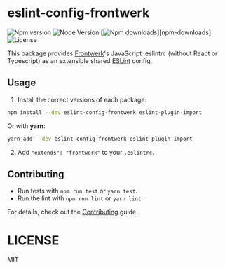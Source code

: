 # eslint-config-frontwerk

![Npm version][npm-version-badge] ![Node Version][node-version-badge]
[![Npm downloads][npm-downloads-badge]][npm-downloads] ![License][license-badge]

This package provides [Frontwerk][frontwerkorg]'s JavaScript .eslintrc (without React or Typescript) as an extensible shared [ESLint][eslint] config.

## Usage

1. Install the correct versions of each package:

```sh
npm install --dev eslint-config-frontwerk eslint-plugin-import
```

Or with **yarn**:

```sh
yarn add --dev eslint-config-frontwerk eslint-plugin-import
```

2. Add `"extends": "frontwerk"` to your `.eslintrc`.

## Contributing

- Run tests with `npm run test` or `yarn test`.
- Run the lint with `npm run lint` or `yarn lint`.

For details, check out the [Contributing][contributing] guide.

# LICENSE

MIT

[eslint]: https://eslint.org/
[frontwerkorg]: https://frontwerk.org
[license]: https://github.com/tricinel/eslint-config-frontwerk/blob/master/LICENSE
[node-version-badge]: https://img.shields.io/node/v/eslint-config-frontwerk.svg?style=flat-square
[license-badge]: https://img.shields.io/npm/l/eslint-config-frontwerk.svg?style=flat-square
[npm-version-badge]: https://img.shields.io/npm/v/eslint-config-frontwerk.svg?style=flat-square
[npm-downloads-badge]: https://img.shields.io/npm/dt/eslint-config-frontwerk.svg?style=flat-square
[contributing]: ./Contributing.md
